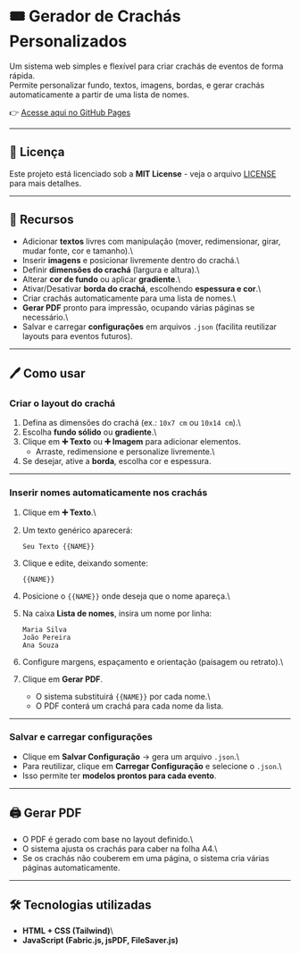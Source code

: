# 🎟️ Gerador de Crachás Personalizados

Um sistema web simples e flexível para criar crachás de eventos de forma
rápida.\
Permite personalizar fundo, textos, imagens, bordas, e gerar crachás
automaticamente a partir de uma lista de nomes.

👉 [Acesse aqui no GitHub
Pages](https://wsdney.github.io/skekinahgeradordecrachas/)

------------------------------------------------------------------------

## 📜 Licença  
Este projeto está licenciado sob a **MIT License** - veja o arquivo
[LICENSE](LICENSE) para mais detalhes.

------------------------------------------------------------------------

## 🚀 Recursos

-   Adicionar **textos** livres com manipulação (mover, redimensionar,
    girar, mudar fonte, cor e tamanho).\
-   Inserir **imagens** e posicionar livremente dentro do crachá.\
-   Definir **dimensões do crachá** (largura e altura).\
-   Alterar **cor de fundo** ou aplicar **gradiente**.\
-   Ativar/Desativar **borda do crachá**, escolhendo **espessura e
    cor**.\
-   Criar crachás automaticamente para uma lista de nomes.\
-   **Gerar PDF** pronto para impressão, ocupando várias páginas se
    necessário.\
-   Salvar e carregar **configurações** em arquivos `.json` (facilita
    reutilizar layouts para eventos futuros).

------------------------------------------------------------------------

## 🖊️ Como usar

### Criar o layout do crachá

1.  Defina as dimensões do crachá (ex.: `10x7 cm` ou `10x14 cm`).\
2.  Escolha **fundo sólido** ou **gradiente**.\
3.  Clique em **➕ Texto** ou **➕ Imagem** para adicionar elementos.
    -   Arraste, redimensione e personalize livremente.\
4.  Se desejar, ative a **borda**, escolha cor e espessura.

------------------------------------------------------------------------

### Inserir nomes automaticamente nos crachás

1.  Clique em **➕ Texto**.\

2.  Um texto genérico aparecerá:

        Seu Texto {{NAME}}

3.  Clique e edite, deixando somente:

        {{NAME}}

4.  Posicione o `{{NAME}}` onde deseja que o nome apareça.\

5.  Na caixa **Lista de nomes**, insira um nome por linha:

        Maria Silva
        João Pereira
        Ana Souza

6.  Configure margens, espaçamento e orientação (paisagem ou retrato).\

7.  Clique em **Gerar PDF**.

    -   O sistema substituirá `{{NAME}}` por cada nome.\
    -   O PDF conterá um crachá para cada nome da lista.

------------------------------------------------------------------------

### Salvar e carregar configurações

-   Clique em **Salvar Configuração** → gera um arquivo `.json`.\
-   Para reutilizar, clique em **Carregar Configuração** e selecione o
    `.json`.\
-   Isso permite ter **modelos prontos para cada evento**.

------------------------------------------------------------------------

## 🖨️ Gerar PDF

-   O PDF é gerado com base no layout definido.\
-   O sistema ajusta os crachás para caber na folha A4.\
-   Se os crachás não couberem em uma página, o sistema cria várias
    páginas automaticamente.

------------------------------------------------------------------------

## 🛠️ Tecnologias utilizadas

-   **HTML + CSS (Tailwind)**\
-   **JavaScript (Fabric.js, jsPDF, FileSaver.js)**
